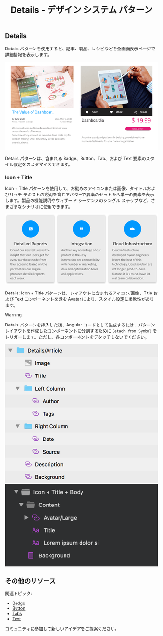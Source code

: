 ﻿---
title: Details - デザイン システム パターン
_description: Details パターン シンボルはアプリケーション シナリオ オブジェクトについての詳細情報を表示するために様々なコンポーネントを組み合わせます。
_keywords: デザイン システム, Sketch, Ignite UI for Angular, パターン, UI ライブラリ, ウィジェット
_language: ja
---

## Details

Details パターンを使用すると、記事、製品、レシピなどを全画面表示ページで詳細情報を表示します。

<img class="responsive-img" src="../images/details_demo.png" srcset="../images/details_demo@2x.png 2x" />

Details パターンは、含まれる Badge、Button、Tab、および Text 要素のスタイル設定をカスタマイズできます。

### Icon + Title 

Icon + Title パターンを使用して、お勧めのアイコンまたは画像、タイトルおよびリッチ テキストの説明を含むアバターで要素のセットから単一の要素を表示します。製品の機能説明やウィザード シーケンスのシングル ステップなど、さまざまなシナリオに使用できます。

<img class="responsive-img" src="../images/icon_title.png" srcset="../images/icon_title@2x.png 2x" />

Details: Icon + Title パターンは、レイアウトに含まれるアイコン/画像、Title および Text コンポーネントを含む Avatar により、スタイル設定に柔軟性があります。

> [!WARNING]
> Details パターンを挿入した後、Angular コードとして生成するには、パターン レイアウトを作成したコンポーネントに分割するために `Detach from Symbol` をトリガーします。ただし、各コンポーネントをデタッチしないでください。

<img class="responsive-img" src="../images/details_detach.png" />

<img class="responsive-img" src="../images/icon_title_detach.png" />

## その他のリソース

関連トピック:

- [Badge](../components/badge.md)
- [Button](../components/button.md)
- [Tabs](../components/tabs.md)
- [Text](../components/text.md)
  <div class="divider--half"></div>

コミュニティに参加して新しいアイデアをご提案ください。


